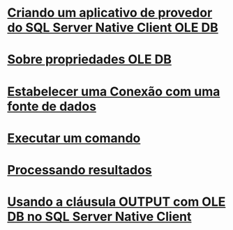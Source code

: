 # [Criando um aplicativo de provedor do SQL Server Native Client OLE DB](creating-a-sql-server-native-client-ole-db-provider-application.md)
# [Sobre propriedades OLE DB](about-ole-db-properties.md)
# [Estabelecer uma Conexão com uma fonte de dados](establishing-a-connection-to-a-data-source.md)
# [Executar um comando](executing-a-command.md)
# [Processando resultados](processing-results.md)
# [Usando a cláusula OUTPUT com OLE DB no SQL Server Native Client](using-the-output-clause-with-ole-db-in-sql-server-native-client.md)
